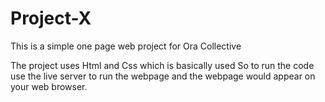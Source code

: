 # Project-X

This is a simple one page web project for  Ora Collective 

The project uses Html and Css which is basically used 
So to run the code use the live server to run the webpage 
and the webpage would appear on your web browser. 


